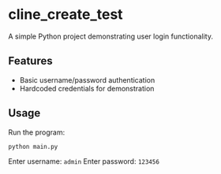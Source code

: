 # cline_create_test

A simple Python project demonstrating user login functionality.

## Features

- Basic username/password authentication
- Hardcoded credentials for demonstration

## Usage

Run the program:

```bash
python main.py
```

Enter username: `admin`
Enter password: `123456`
